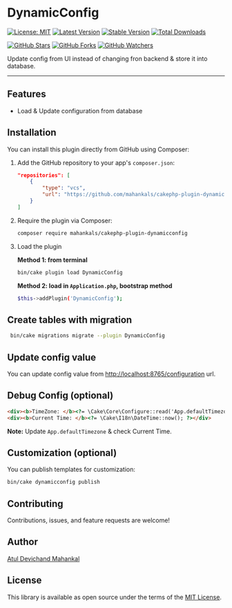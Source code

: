 # DynamicConfig

[![License: MIT](https://img.shields.io/badge/license-MIT-green.svg)](LICENSE)
[![Latest Version](https://img.shields.io/github/v/tag/mahankals/cakephp-plugin-dynamicconfig?label=Git%20Latest)](https://github.com/mahankals/cakephp-plugin-dynamicconfig)
[![Stable Version](https://img.shields.io/github/v/release/mahankals/cakephp-plugin-dynamicconfig?label=Git%20Stable&sort=semver)](https://github.com/mahankals/cakephp-plugin-dynamicconfig/releases)
[![Total Downloads](https://img.shields.io/github/downloads/mahankals/cakephp-plugin-dynamicconfig/total?label=Git%20Downloads)](https://github.com/mahankals/cakephp-plugin-dynamicconfig/releases)

[![GitHub Stars](https://img.shields.io/github/stars/mahankals/cakephp-plugin-dynamicconfig?style=social)](https://github.com/mahankals/cakephp-plugin-dynamicconfig/stargazers)
[![GitHub Forks](https://img.shields.io/github/forks/mahankals/cakephp-plugin-dynamicconfig?style=social)](https://github.com/mahankals/cakephp-plugin-dynamicconfig/network/members)
[![GitHub Watchers](https://img.shields.io/github/watchers/mahankals/cakephp-plugin-dynamicconfig?style=social)](https://github.com/mahankals/cakephp-plugin-dynamicconfig/watchers)


<!-- packagist details
[![Latest Stable Version](https://poser.pugx.org/mahankals/cakephp-plugin-dynamicconfig/v/stable)](https://packagist.org/packages/mahankals/cakephp-plugin-dynamicconfig)
[![Total Downloads](https://poser.pugx.org/mahankals/cakephp-plugin-dynamicconfig/downloads)](https://packagist.org/packages/mahankals/cakephp-plugin-dynamicconfig)
-->

Update config from UI instead of changing fron backend & store it into database.

---

## Features

- Load & Update configuration from database

## Installation

You can install this plugin directly from GitHub using Composer:

1. Add the GitHub repository to your app's `composer.json`:

   ```json
   "repositories": [
       {
           "type": "vcs",
           "url": "https://github.com/mahankals/cakephp-plugin-dynamicconfig"
       }
   ]
   ```

1. Require the plugin via Composer:

   ```bash
   composer require mahankals/cakephp-plugin-dynamicconfig
   ```

1. Load the plugin

   **Method 1: from terminal**

   ```bash
   bin/cake plugin load DynamicConfig
   ```

   **Method 2: load in `Application.php`, bootstrap method**

   ```bash
   $this->addPlugin('DynamicConfig');
   ```

## Create tables with migration

```bash
 bin/cake migrations migrate --plugin DynamicConfig
 ```

## Update config value

You can update config value from [http://localhost:8765/configuration](http://localhost:8765/configuration) url.

## Debug Config (optional)

```html
<div><b>TimeZone: </b><?= \Cake\Core\Configure::read('App.defaultTimezone') ?></div>
<div><b>Current Time: </b><?= \Cake\I18n\DateTime::now(); ?></div>
```
**Note:** Update `App.defaultTimezone` & check Current Time.

## Customization (optional)

You can publish templates for customization:

```bash
bin/cake dynamicconfig publish
```

## Contributing

Contributions, issues, and feature requests are welcome!

## Author

[Atul Devichand Mahankal](https://atulmahankal.github.io/atulmahankal/)

## License

This library is available as open source under the terms of the [MIT License](https://opensource.org/licenses/MIT).
